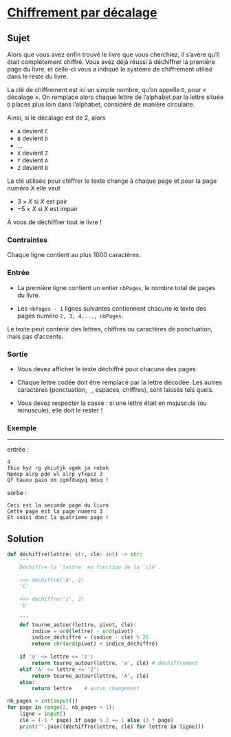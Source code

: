# [Chiffrement par décalage](http://www.france-ioi.org/algo/task.php?idChapter=556&iOrder=18)

## Sujet

Alors que vous avez enfin trouvé le livre que vous cherchiez, il s’avère qu’il était complètement chiffré. Vous avez déjà réussi à déchiffrer la première page du livre, et celle-ci vous a indiqué le système de chiffrement utilisé dans le reste du livre.

La clé de chiffrement est ici un simple nombre, qu’on appelle `D`, pour « décalage ». On remplace alors chaque lettre de l’alphabet par la lettre située `D` places plus loin dans l’alphabet, considéré de manière circulaire.

Ainsi, si le décalage est de 2, alors

* `A` devient `C`
* `B` devient `D`
* ...
* `X` devient `Z`
* `Y` devient `A`
* `Z` devient `B`

La clé utilisée pour chiffrer le texte change à chaque page et pour la page numéro $X$ elle vaut

* $3 × X$ si $X$ est pair
* $-5 × X$ si $X$ est impair

À vous de déchiffrer tout le livre !

### Contraintes

Chaque ligne contient au plus 1000 caractères.

### Entrée

* La première ligne contient un entier `nbPages`, le nombre total de pages du livre.

* Les `nbPages - 1` lignes suivantes contiennent chacune le texte des pages numéro `2, 3, 4,..., nbPages`.

Le texte peut contenir des lettres, chiffres ou caractères de ponctuation, mais pas d’accents.

### Sortie

* Vous devez afficher le texte déchiffré pour chacune des pages.

* Chaque lettre codée doit être remplacé par la lettre décodée. Les autres caractères (ponctuation, `_`, espaces, chiffres), sont laissés tels quels.

* Vous devez respecter la casse : si une lettre était en majuscule (ou minuscule), elle doit le rester !

### Exemple

---

entrée :

```
4
Ikio kyz rg ykiutjk vgmk ja robxk
Npeep alrp pde wl alrp yfxpcz 3
Qf hauou pazo xm cgmfduqyq bmsq !
```

sortie :

```
Ceci est la seconde page du livre
Cette page est la page numero 3
Et voici donc la quatrieme page !
```

## Solution

```python
def déchiffre(lettre: str, clé: int) -> str:
    """
    Déchiffre la `lettre` en fonction de la `clé`.
    
    >>> déchiffre('A', 2)
    'C'
    
    >>> déchiffre('z', 2)
    'b'
    
    """
    def tourne_autour(lettre, pivot, clé):
        indice = ord(lettre) - ord(pivot)
        indice_déchiffré = (indice - clé) % 26
        return chr(ord(pivot) + indice_déchiffré)
    
    if 'a' <= lettre <= 'z':
        return tourne_autour(lettre, 'a', clé) # déchiffrement
    elif 'A' <= lettre <= 'Z':
        return tourne_autour(lettre, 'A', clé) 
    else:
        return lettre    # aucun changement

nb_pages = int(input())
for page in range(2, nb_pages + 1):
    ligne = input()
    clé = (-5 * page) if page % 2 == 1 else (3 * page)
    print("".join((déchiffre(lettre, clé) for lettre in ligne)))
```

